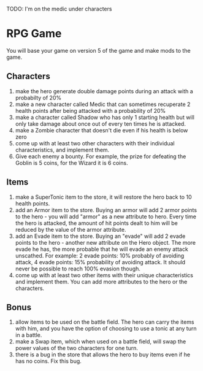TODO: I'm on the medic under characters

# RPG Game
You will base your game on version 5 of the game and make mods to the game.

## Characters
1. make the hero generate double damage points during an attack with a probabilty of 20%
1. make a new character called Medic that can sometimes recuperate 2 health points after being attacked with a probability of 20%
1. make a character called Shadow who has only 1 starting health but will only take damage about once out of every ten times he is attacked.
1. make a Zombie character that doesn't die even if his health is below zero
1. come up with at least two other characters with their individual characteristics, and implement them.
1. Give each enemy a bounty. For example, the prize for defeating the Goblin is 5 coins, for the Wizard it is 6 coins.
## Items
1. make a SuperTonic item to the store, it will restore the hero back to 10 health points.
1. add an Armor item to the store. Buying an armor will add 2 armor points to the hero - you will add "armor" as a new attribute to hero. Every time the hero is attacked, the amount of hit points dealt to him will be reduced by the value of the armor attribute.
1. add an Evade item to the store. Buying an "evade" will add 2 evade points to the hero - another new attribute on the Hero object. The more evade he has, the more probable that he will evade an enemy attack unscathed. For example: 2 evade points: 10% probably of avoiding attack, 4 evade points: 15% probability of avoiding attack. It should never be possible to reach 100% evasion though.
1. come up with at least two other items with their unique characteristics and implement them. You can add more attributes to the hero or the characters.
## Bonus
1. allow items to be used on the battle field. The hero can carry the items with him, and you have the option of choosing to use a tonic at any turn in a battle.
1. make a Swap item, which when used on a battle field, will swap the power values of the two characters for one turn.
1. there is a bug in the store that allows the hero to buy items even if he has no coins. Fix this bug.